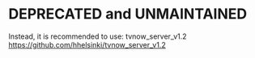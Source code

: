 # DEPRECATED and UNMAINTAINED
Instead, it is recommended to use: tvnow_server_v1.2 https://github.com/hhelsinki/tvnow_server_v1.2